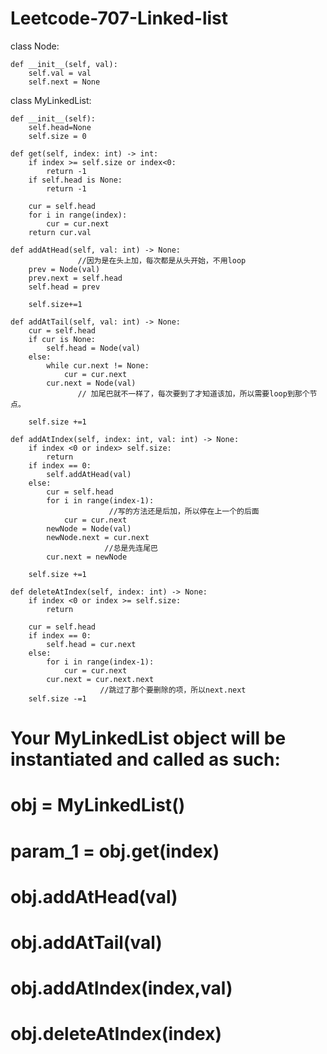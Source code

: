 # Leetcode-707-Linked-list


class Node:
    
    def __init__(self, val):
        self.val = val
        self.next = None
    
class MyLinkedList:

    def __init__(self):
        self.head=None
        self.size = 0

    def get(self, index: int) -> int:
        if index >= self.size or index<0:
            return -1
        if self.head is None:
            return -1
        
        cur = self.head
        for i in range(index):
            cur = cur.next
        return cur.val        

    def addAtHead(self, val: int) -> None:
                   //因为是在头上加，每次都是从头开始，不用loop
        prev = Node(val)
        prev.next = self.head
        self.head = prev
        
        self.size+=1   

    def addAtTail(self, val: int) -> None:
        cur = self.head
        if cur is None:
            self.head = Node(val)
        else:
            while cur.next != None:
                cur = cur.next
            cur.next = Node(val)
                   // 加尾巴就不一样了，每次要到了才知道该加，所以需要loop到那个节点。
        
        self.size +=1

    def addAtIndex(self, index: int, val: int) -> None:
        if index <0 or index> self.size:
            return
        if index == 0:
            self.addAtHead(val)
        else:
            cur = self.head
            for i in range(index-1): 
                          //写的方法还是后加，所以停在上一个的后面
                cur = cur.next
            newNode = Node(val)
            newNode.next = cur.next
                         //总是先连尾巴
            cur.next = newNode
        
        self.size +=1

    def deleteAtIndex(self, index: int) -> None:
        if index <0 or index >= self.size:
            return 
        
        cur = self.head
        if index == 0:
            self.head = cur.next
        else:
            for i in range(index-1):
                cur = cur.next
            cur.next = cur.next.next
                        //跳过了那个要删除的项，所以next.next
        self.size -=1
            


# Your MyLinkedList object will be instantiated and called as such:
# obj = MyLinkedList()
# param_1 = obj.get(index)
# obj.addAtHead(val)
# obj.addAtTail(val)
# obj.addAtIndex(index,val)
# obj.deleteAtIndex(index)
